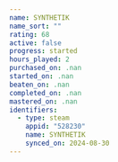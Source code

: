 ```yaml
---
name: SYNTHETIK
name_sort: ""
rating: 68
active: false
progress: started
hours_played: 2
purchased_on: .nan
started_on: .nan
beaten_on: .nan
completed_on: .nan
mastered_on: .nan
identifiers:
  - type: steam
    appid: "528230"
    name: SYNTHETIK
    synced_on: 2024-08-30
---
```


